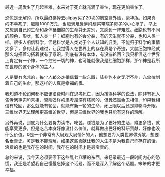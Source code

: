 最近一周发生了几起空难，本来对于死亡就充满了害怕，现在更加害怕了。

恐慌是无解的，所以最终选择去alipay买了20块的航空意外险，豪华版。如果真的不幸死了，能赔1000万元，也能满足我爹妈想买带院子房子的小心愿了。早上又想到自己的生命和身体里细胞的生命并无差别，又感到一阵难过。细胞也有不同的颜色，形状，和人类一样；细胞也有的会分裂，有的天生就不分裂，也和人类一样。很多人相信科学，但是科学是人类对于个人认知的归类，不能归于科学的事情太多了，多的让我难过，让我觉得人在世界上的存在真是个奇迹，大脑细胞神经就那么勾搭着勾搭着就有了意识。到底有没有本体，有没有轮回？我只相信这个世界上肯定有一个神，一个控制一切的神，也可能就像我是红细胞那样，那个神是我所在世界的这个身体的主人。

人是要有念想的，每个人都必定相信着一些东西，除非他本身无所不能，完全控制着自己的生命，那这样的人真是幸福的很。

我知道不论如何都不应该浪费时间在思考死亡，因为按照科学的说法，除非有死人告诉我事实和真相，否则这样的思考是没有结局的。但我还是会去相信，如果我相信有轮回，那么就能有轮回，就能有新一轮的生命，闭上眼以后还是能够睁开眼。三维世界无法理解更高维的世界，但是三维世界的我也只能有这样的理解。

另外再说，到底为什么要努力读书，吃苦。赚钱是为了更好的生活，赚更多钱，就能享受更多。但是吃苦本身好像没什么价值，就算做出更好的科研贡献，好像也没什么价值。Q是一个非常有大局观大局情怀的人，他想要为人类世界做贡献，想要名垂青史。可是我不能理解，如果这些贡献让我的人生不是为我自己而存在的话，浪费的也是我存在的时间，我存在的时间才是最宝贵的。

总的来说，我今天必须要写下这些乱七八糟的东西，来记录最近一段时间内心的恐慌，我还是希望我自己慢慢忘掉这个话题，而不是深入了解这个话题。笨笨的才更幸福。
